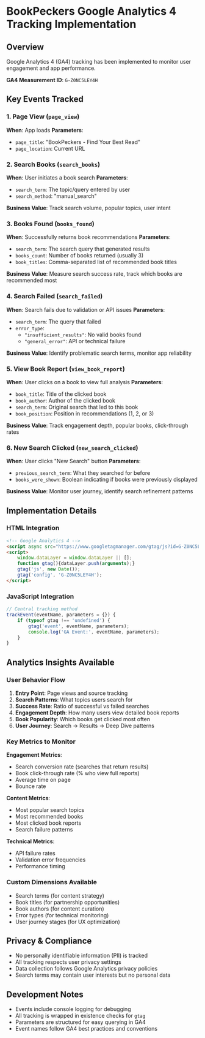 # BookPeckers Google Analytics 4 Tracking Implementation

## Overview
Google Analytics 4 (GA4) tracking has been implemented to monitor user engagement and app performance.

**GA4 Measurement ID**: `G-Z0NC5LEY4H`

## Key Events Tracked

### 1. **Page View** (`page_view`)
**When**: App loads
**Parameters**:
- `page_title`: "BookPeckers - Find Your Best Read"
- `page_location`: Current URL

### 2. **Search Books** (`search_books`)
**When**: User initiates a book search
**Parameters**:
- `search_term`: The topic/query entered by user
- `search_method`: "manual_search"

**Business Value**: Track search volume, popular topics, user intent

### 3. **Books Found** (`books_found`)
**When**: Successfully returns book recommendations
**Parameters**:
- `search_term`: The search query that generated results
- `books_count`: Number of books returned (usually 3)
- `book_titles`: Comma-separated list of recommended book titles

**Business Value**: Measure search success rate, track which books are recommended most

### 4. **Search Failed** (`search_failed`)
**When**: Search fails due to validation or API issues
**Parameters**:
- `search_term`: The query that failed
- `error_type`: 
  - `"insufficient_results"`: No valid books found
  - `"general_error"`: API or technical failure

**Business Value**: Identify problematic search terms, monitor app reliability

### 5. **View Book Report** (`view_book_report`)
**When**: User clicks on a book to view full analysis
**Parameters**:
- `book_title`: Title of the clicked book
- `book_author`: Author of the clicked book
- `search_term`: Original search that led to this book
- `book_position`: Position in recommendations (1, 2, or 3)

**Business Value**: Track engagement depth, popular books, click-through rates

### 6. **New Search Clicked** (`new_search_clicked`)
**When**: User clicks "New Search" button
**Parameters**:
- `previous_search_term`: What they searched for before
- `books_were_shown`: Boolean indicating if books were previously displayed

**Business Value**: Monitor user journey, identify search refinement patterns

## Implementation Details

### HTML Integration
```html
<!-- Google Analytics 4 -->
<script async src="https://www.googletagmanager.com/gtag/js?id=G-Z0NC5LEY4H"></script>
<script>
    window.dataLayer = window.dataLayer || [];
    function gtag(){dataLayer.push(arguments);}
    gtag('js', new Date());
    gtag('config', 'G-Z0NC5LEY4H');
</script>
```

### JavaScript Integration
```javascript
// Central tracking method
trackEvent(eventName, parameters = {}) {
    if (typeof gtag !== 'undefined') {
        gtag('event', eventName, parameters);
        console.log('GA Event:', eventName, parameters);
    }
}
```

## Analytics Insights Available

### User Behavior Flow
1. **Entry Point**: Page views and source tracking
2. **Search Patterns**: What topics users search for
3. **Success Rate**: Ratio of successful vs failed searches  
4. **Engagement Depth**: How many users view detailed book reports
5. **Book Popularity**: Which books get clicked most often
6. **User Journey**: Search → Results → Deep Dive patterns

### Key Metrics to Monitor

**Engagement Metrics**:
- Search conversion rate (searches that return results)
- Book click-through rate (% who view full reports)
- Average time on page
- Bounce rate

**Content Metrics**:
- Most popular search topics
- Most recommended books
- Most clicked book reports
- Search failure patterns

**Technical Metrics**:
- API failure rates
- Validation error frequencies
- Performance timing

### Custom Dimensions Available
- Search terms (for content strategy)
- Book titles (for partnership opportunities)  
- Book authors (for content curation)
- Error types (for technical monitoring)
- User journey stages (for UX optimization)

## Privacy & Compliance
- No personally identifiable information (PII) is tracked
- All tracking respects user privacy settings
- Data collection follows Google Analytics privacy policies
- Search terms may contain user interests but no personal data

## Development Notes
- Events include console logging for debugging
- All tracking is wrapped in existence checks for `gtag`
- Parameters are structured for easy querying in GA4
- Event names follow GA4 best practices and conventions